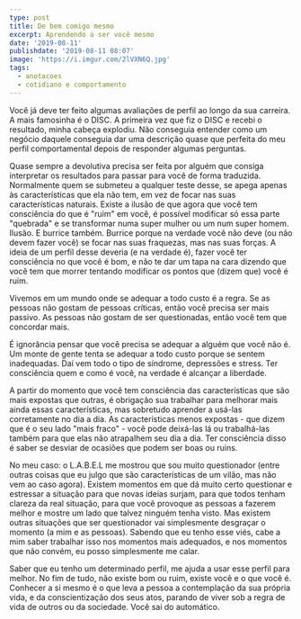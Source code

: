 ```yaml
---
type: post
title: De bem comigo mesmo
excerpt: Aprendendo a ser você mesmo
date: '2019-08-11'
publishdate: '2019-08-11 08:07'
image: 'https://i.imgur.com/2lVXN6Q.jpg'
tags:
  - anotacoes
  - cotidiano e comportamento
---
```

Você já deve ter feito algumas avaliações de perfil ao longo da sua carreira. A mais famosinha é o DISC. A primeira vez que fiz o DISC e recebi o resultado, minha cabeça explodiu. Não conseguia entender como um negócio daquele conseguia dar uma descrição quase que perfeita do meu perfil comportamental depois de responder algumas perguntas.

Quase sempre a devolutiva precisa ser feita por alguém que consiga interpretar os resultados para passar para você de forma traduzida. Normalmente quem se submeteu a qualquer teste desse, se apega apenas às características que ela não tem, em vez de focar nas suas características naturais. Existe a ilusão de que agora que você tem consciência do que é "ruim" em você, é possível modificar só essa parte "quebrada" e se transformar numa super mulher ou um num super homem. Ilusão. E burrice também. Burrice porque na verdade você não deve (ou não devem fazer você) se focar nas suas fraquezas, mas nas suas forças. A ideia de um perfil desse deveria (e na verdade é), fazer você ter consciência no que você é bom, e não te dar um tapa na cara dizendo que você tem que morrer tentando modificar os pontos que (dizem que) você é ruim.

Vivemos em um mundo onde se adequar a todo custo é a regra. Se as pessoas não gostam de pessoas críticas, então você precisa ser mais passivo. As pessoas não gostam de ser questionadas, então você tem que concordar mais. 

É ignorância pensar que você precisa se adequar a alguém que você não é. Um monte de gente tenta se adequar a todo custo porque se sentem inadequadas. Daí vem todo o tipo de síndrome, depressões e stress. Ter consciência quem e como é você, na verdade é alcançar a liberdade.

A partir do momento que você tem consciência das características que são mais expostas que outras, é obrigação sua trabalhar para melhorar mais ainda essas características, mas sobretudo aprender a usá-las corretamente no dia a dia. As características menos expostas - que dizem que é o seu lado "mais fraco" - você pode deixá-las lá ou trabalhá-las também para que elas não atrapalhem seu dia a dia. Ter consciência disso é saber se desviar de ocasiões que podem ser boas ou ruins.

No meu caso: o L.A.B.E.L me mostrou que sou muito questionador (entre outras coisas que eu julgo que são características de um vilão, mas não vem ao caso agora). Existem momentos em que dá muito certo questionar e estressar a situação para que novas ideias surjam, para que todos tenham clareza da real situação, para que você provoque as pessoas a fazerem melhor e mostre um lado que talvez ninguém tenha visto. Mas existem outras situações que ser questionador vai simplesmente desgraçar o momento (a mim e as pessoas). Sabendo que eu tenho esse viés, cabe a mim saber trabalhar isso nos momentos mais adequados, e nos momentos que não convém, eu posso simplesmente me calar.

Saber que eu tenho um determinado perfil, me ajuda a usar esse perfil para melhor. No fim de tudo, não existe bom ou ruim, existe você e o que você é. Conhecer a si mesmo é o que leva a pessoa a contemplação da sua própria vida, e da conscientização dos seus atos, parando de viver sob a regra de vida de outros ou da sociedade. Você sai do automático.
